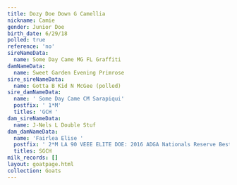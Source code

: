 ```yaml
---
title: Dozy Doe Down G Camellia
nickname: Camie
gender: Junior Doe
birth_date: 6/29/18
polled: true
reference: 'no'
sireNameData:
  name: Some Day Came MG FL Graffiti
damNameData:
  name: Sweet Garden Evening Primrose
sire_sireNameData:
  name: Gotta B Kid N McGee (polled)
sire_damNameData:
  name: ' Some Day Came CM Sarapiqui'
  postfix: ' 1*M'
  titles: 'GCH '
dam_sireNameData:
  name: J-Nels L Double Stuf
dam_damNameData:
  name: 'Fairlea Elise '
  postfix: ' 2*M LA 90 VEEE ELITE DOE: 2016 ADGA Nationals Reserve Best Udder: 2016 Total Performer: 2017 ADGA Nationals Total Performer; ...milk record 3-09 305 1050 6.4 67 4.6 48 90 40'
  titles: SGCH
milk_records: []
layout: goatpage.html
collection: Goats
---
```


